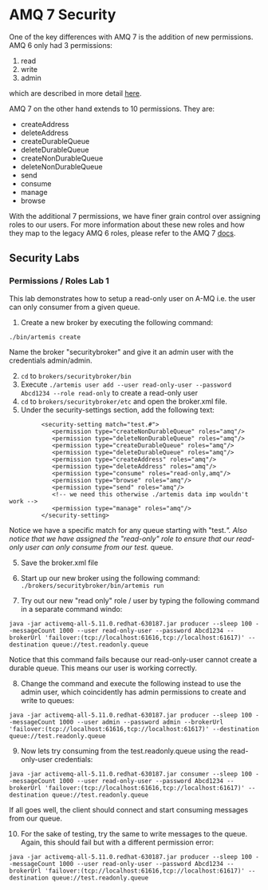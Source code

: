# AMQ 7 Security

One of the key differences with AMQ 7 is the addition of new permissions.  AMQ 6 only had 3 permissions:

1. read
2. write
3. admin

which are described in more detail [here](http://activemq.apache.org/security.html).

AMQ 7 on the other hand extends to 10 permissions.  They are:

* createAddress
* deleteAddress
* createDurableQueue
* deleteDurableQueue
* createNonDurableQueue
* deleteNonDurableQueue
* send
* consume
* manage
* browse

With the additional 7 permissions, we have finer grain control over assigning roles to our users.  For more information about these new roles and how they map to the legacy AMQ 6 roles, please refer to the AMQ 7 [docs](https://access.redhat.com/documentation/en-us/red_hat_jboss_amq/7.0/html/using_amq_broker/security#ldap_authz).

## Security Labs

### Permissions / Roles Lab 1

This lab demonstrates how to setup a read-only user on A-MQ i.e. the user can only consumer from a given queue.

1. Create a new broker by executing the following command:

```
./bin/artemis create
```

Name the broker "securitybroker" and give it an admin user with the credentials admin/admin.

2. `cd` to `brokers/securitybroker/bin`
3. Execute `./artemis user add --user read-only-user --password Abcd1234 --role read-only` to create a read-only user
4. `cd` to `brokers/securitybroker/etc` and open the broker.xml file.
5. Under the security-settings section, add the following text:

```
         <security-setting match="test.#">
            <permission type="createNonDurableQueue" roles="amq"/>
            <permission type="deleteNonDurableQueue" roles="amq"/>
            <permission type="createDurableQueue" roles="amq"/>
            <permission type="deleteDurableQueue" roles="amq"/>
            <permission type="createAddress" roles="amq"/>
            <permission type="deleteAddress" roles="amq"/>
            <permission type="consume" roles="read-only,amq"/>
            <permission type="browse" roles="amq"/>
            <permission type="send" roles="amq"/>
            <!-- we need this otherwise ./artemis data imp wouldn't work -->
            <permission type="manage" roles="amq"/>
         </security-setting>
```
Notice we have a specific match for any queue starting with "test.*".  Also notice that we have assigned the "read-only" role to ensure that our read-only user can only consume from our test.* queue.

5.  Save the broker.xml file

6. Start up our new broker using the following command: `./brokers/securitybroker/bin/artemis run`

7. Try out our new "read only" role / user by typing the following command in a separate command windo:

```
java -jar activemq-all-5.11.0.redhat-630187.jar producer --sleep 100 --messageCount 1000 --user read-only-user --password Abcd1234 --brokerUrl 'failover:(tcp://localhost:61616,tcp://localhost:61617)' --destination queue://test.readonly.queue
```

Notice that this command fails because our read-only-user cannot create a durable queue.  This means our user is working correctly.

8.  Change the command and execute the following instead to use the admin user, which coincidently has admin permissions to create and write to queues:

```
java -jar activemq-all-5.11.0.redhat-630187.jar producer --sleep 100 --messageCount 1000 --user admin --password admin --brokerUrl 'failover:(tcp://localhost:61616,tcp://localhost:61617)' --destination queue://test.readonly.queue
```

9.  Now lets try consuming from the test.readonly.queue using the read-only-user credentials:

```
java -jar activemq-all-5.11.0.redhat-630187.jar consumer --sleep 100 --messageCount 1000 --user read-only-user --password Abcd1234 --brokerUrl 'failover:(tcp://localhost:61616,tcp://localhost:61617)' --destination queue://test.readonly.queue
```

If all goes well, the client should connect and start consuming messages from our queue.

10.  For the sake of testing, try the same to write messages to the queue.  Again, this should fail but with a different permission error:

```
java -jar activemq-all-5.11.0.redhat-630187.jar producer --sleep 100 --messageCount 1000 --user read-only-user --password Abcd1234 --brokerUrl 'failover:(tcp://localhost:61616,tcp://localhost:61617)' --destination queue://test.readonly.queue
```
